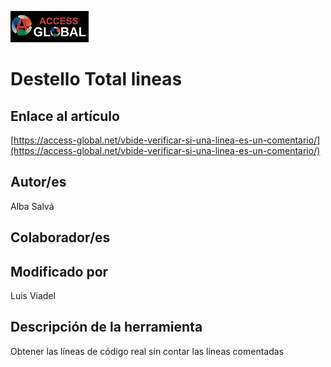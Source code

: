 ﻿![Access-global](/blob/main/Images/Logo1.png)
# Destello Total lineas
## Enlace al artículo
[https://access-global.net/vbide-verificar-si-una-linea-es-un-comentario/](https://access-global.net/vbide-verificar-si-una-linea-es-un-comentario/)
## Autor/es
Alba Salvá
## Colaborador/es

## Modificado por
Luis Viadel
## Descripción de la herramienta
Obtener las líneas de código real sin contar las líneas comentadas


